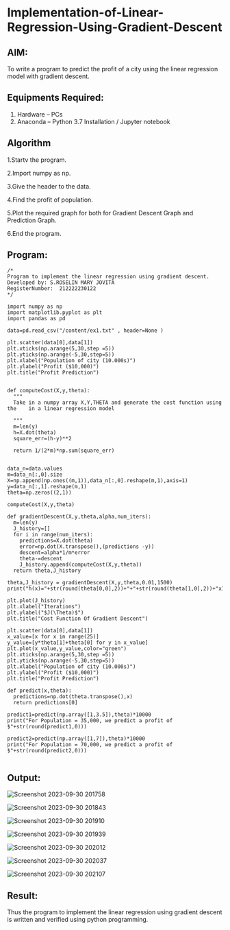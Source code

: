 # Implementation-of-Linear-Regression-Using-Gradient-Descent

## AIM:
To write a program to predict the profit of a city using the linear regression model with gradient descent.

## Equipments Required:
1. Hardware – PCs
2. Anaconda – Python 3.7 Installation / Jupyter notebook

## Algorithm
1.Startv the program.

2.Import numpy as np.

3.Give the header to the data.

4.Find the profit of population.

5.Plot the required graph for both for Gradient Descent Graph and Prediction Graph.

6.End the program.

## Program:
```
/*
Program to implement the linear regression using gradient descent.
Developed by: S.ROSELIN MARY JOVITA
RegisterNumber:  212222230122
*/

import numpy as np
import matplotlib.pyplot as plt
import pandas as pd

data=pd.read_csv("/content/ex1.txt" , header=None )

plt.scatter(data[0],data[1])
plt.xticks(np.arange(5,30,step =5))
plt.yticks(np.arange(-5,30,step=5))
plt.xlabel("Population of city (10.000s)")
plt.ylabel("Profit ($10,000)")
plt.title("Profit Prediction")


def computeCost(X,y,theta):
  """
  Take in a numpy array X,Y,THETA and generate the cost function using the    in a linear regression model

  """
  m=len(y)
  h=X.dot(theta)
  square_err=(h-y)**2

  return 1/(2*m)*np.sum(square_err)


data_n=data.values
m=data_n[:,0].size
X=np.append(np.ones((m,1)),data_n[:,0].reshape(m,1),axis=1)
y=data_n[:,1].reshape(m,1)
theta=np.zeros((2,1))

computeCost(X,y,theta)

def gradientDescent(X,y,theta,alpha,num_iters):
  m=len(y)
  J_history=[]
  for i in range(num_iters):
    predictions=X.dot(theta)
    error=np.dot(X.transpose(),(predictions -y))
    descent=alpha*1/m*error
    theta-=descent
    J_history.append(computeCost(X,y,theta))
  return theta,J_history

theta,J_history = gradientDescent(X,y,theta,0.01,1500)
print("h(x)="+str(round(theta[0,0],2))+"+"+str(round(theta[1,0],2))+"x1")

plt.plot(J_history)
plt.xlabel("Iterations")
plt.ylabel("$J(\Theta)$")
plt.title("Cost Function Of Gradient Descent")

plt.scatter(data[0],data[1])
x_value=[x for x in range(25)]
y_value=[y*theta[1]+theta[0] for y in x_value]
plt.plot(x_value,y_value,color="green")
plt.xticks(np.arange(5,30,step =5))
plt.yticks(np.arange(-5,30,step=5))
plt.xlabel("Population of city (10.000s)")
plt.ylabel("Profit ($10,000)")
plt.title("Profit Prediction")

def predict(x,theta):
  predictions=np.dot(theta.transpose(),x)
  return predictions[0]

predict1=predict(np.array([1,3.5]),theta)*10000
print("For Population = 35,000, we predict a profit of $"+str(round(predict1,0)))

predict2=predict(np.array([1,7]),theta)*10000
print("For Population = 70,000, we predict a profit of $"+str(round(predict2,0)))


```


## Output:

![Screenshot 2023-09-30 201758](https://github.com/Roselinjovita/Implementation-of-Linear-Regression-Using-Gradient-Descent/assets/119104296/599bbbed-72ea-40db-b699-c1bd632c49b3)

![Screenshot 2023-09-30 201843](https://github.com/Roselinjovita/Implementation-of-Linear-Regression-Using-Gradient-Descent/assets/119104296/bcc1f4b2-95e8-4baf-a947-3ea2a465361e)

![Screenshot 2023-09-30 201910](https://github.com/Roselinjovita/Implementation-of-Linear-Regression-Using-Gradient-Descent/assets/119104296/55560a8c-9098-41f4-8545-e7661b759fd2)

![Screenshot 2023-09-30 201939](https://github.com/Roselinjovita/Implementation-of-Linear-Regression-Using-Gradient-Descent/assets/119104296/fd976813-0f7a-4691-995c-be22d28b3efb)

![Screenshot 2023-09-30 202012](https://github.com/Roselinjovita/Implementation-of-Linear-Regression-Using-Gradient-Descent/assets/119104296/1ecc4463-0fbb-493c-9ec7-213c075c37cb)

![Screenshot 2023-09-30 202037](https://github.com/Roselinjovita/Implementation-of-Linear-Regression-Using-Gradient-Descent/assets/119104296/738136b8-feb0-4f42-9998-dba9c0ce7e06)

![Screenshot 2023-09-30 202107](https://github.com/Roselinjovita/Implementation-of-Linear-Regression-Using-Gradient-Descent/assets/119104296/a92dae2b-6959-4732-aee1-692234ca4f87)







## Result:
Thus the program to implement the linear regression using gradient descent is written and verified using python programming.
